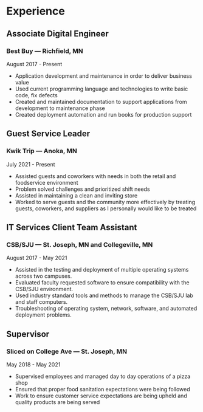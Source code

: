 # Experience

## Associate Digital Engineer
### Best Buy — Richfield, MN
August 2017 - Present

* Application development and maintenance in order to deliver business value
* Used current programming language and technologies to write basic code, fix defects
* Created and maintained documentation to support applications from development to maintenance phase
* Created deployment automation and run books for production support

## Guest Service Leader
### Kwik Trip — Anoka, MN
July  2021 - Present

* Assisted guests and coworkers with needs in both the retail and foodservice environment
* Problem solved challenges and prioritized shift needs
* Assisted in maintaining a clean and inviting store
* Worked to serve guests and the community more effectively by treating guests, coworkers, and suppliers as I personally would like to be treated
 
## IT Services Client Team Assistant
### CSB/SJU — St. Joseph, MN and Collegeville, MN
August 2017 - May 2021

* Assisted in the testing and deployment of multiple operating systems across two campuses.
* Evaluated faculty requested software to ensure compatibility with the CSB/SJU environment.
* Used industry standard tools and methods to manage the CSB/SJU lab and staff computers. 
* Troubleshooting of operating system, network, software, and automated deployment problems.
 
## Supervisor
### Sliced on College Ave — St. Joseph, MN 
May 2018 - May 2021

* Supervised employees and managed day to day operations of a pizza shop
* Ensured that proper food sanitation expectations were being followed
* Work to ensure customer service expectations are being upheld and quality products are being served
